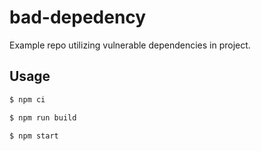 # bad-depedency

Example repo utilizing vulnerable dependencies in project.

## Usage

```bash
$ npm ci

$ npm run build

$ npm start
```
